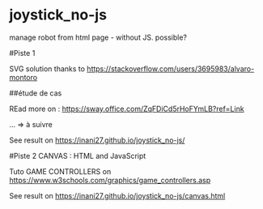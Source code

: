 # joystick_no-js
manage robot from html page - without JS. possible?

#Piste 1

SVG solution thanks to https://stackoverflow.com/users/3695983/alvaro-montoro

##étude de cas

REad more on : https://sway.office.com/ZqFDiCd5rHoFYmLB?ref=Link

... => à suivre

 See result on https://inani27.github.io/joystick_no-js/




#Piste 2
CANVAS : HTML and JavaScript

Tuto GAME CONTROLLERS on https://www.w3schools.com/graphics/game_controllers.asp

See result on https://inani27.github.io/joystick_no-js/canvas.html


